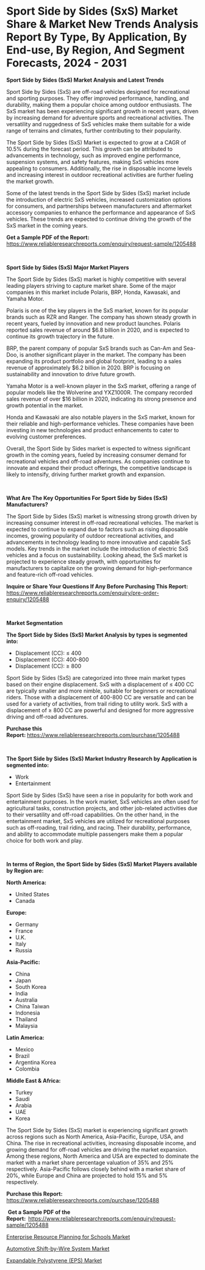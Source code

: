 <p><h1>Sport Side by Sides (SxS) Market Share & Market New Trends Analysis Report By Type, By Application, By End-use, By Region, And Segment Forecasts, 2024 - 2031</h1></p><p><strong>Sport Side by Sides (SxS) Market Analysis and Latest Trends</strong></p>
<p><p>Sport Side by Sides (SxS) are off-road vehicles designed for recreational and sporting purposes. They offer improved performance, handling, and durability, making them a popular choice among outdoor enthusiasts. The SxS market has been experiencing significant growth in recent years, driven by increasing demand for adventure sports and recreational activities. The versatility and ruggedness of SxS vehicles make them suitable for a wide range of terrains and climates, further contributing to their popularity.</p><p>The Sport Side by Sides (SxS) Market is expected to grow at a CAGR of 10.5% during the forecast period. This growth can be attributed to advancements in technology, such as improved engine performance, suspension systems, and safety features, making SxS vehicles more appealing to consumers. Additionally, the rise in disposable income levels and increasing interest in outdoor recreational activities are further fueling the market growth.</p><p>Some of the latest trends in the Sport Side by Sides (SxS) market include the introduction of electric SxS vehicles, increased customization options for consumers, and partnerships between manufacturers and aftermarket accessory companies to enhance the performance and appearance of SxS vehicles. These trends are expected to continue driving the growth of the SxS market in the coming years.</p></p>
<p><strong>Get a Sample PDF of the Report:&nbsp;</strong> <a href="https://www.reliableresearchreports.com/enquiry/request-sample/1205488">https://www.reliableresearchreports.com/enquiry/request-sample/1205488</a></p>
<p>&nbsp;</p>
<p><strong>Sport Side by Sides (SxS) Major Market Players</strong></p>
<p><p>The Sport Side by Sides (SxS) market is highly competitive with several leading players striving to capture market share. Some of the major companies in this market include Polaris, BRP, Honda, Kawasaki, and Yamaha Motor.</p><p>Polaris is one of the key players in the SxS market, known for its popular brands such as RZR and Ranger. The company has shown steady growth in recent years, fueled by innovation and new product launches. Polaris reported sales revenue of around $6.8 billion in 2020, and is expected to continue its growth trajectory in the future.</p><p>BRP, the parent company of popular SxS brands such as Can-Am and Sea-Doo, is another significant player in the market. The company has been expanding its product portfolio and global footprint, leading to a sales revenue of approximately $6.2 billion in 2020. BRP is focusing on sustainability and innovation to drive future growth.</p><p>Yamaha Motor is a well-known player in the SxS market, offering a range of popular models like the Wolverine and YXZ1000R. The company recorded sales revenue of over $16 billion in 2020, indicating its strong presence and growth potential in the market.</p><p>Honda and Kawasaki are also notable players in the SxS market, known for their reliable and high-performance vehicles. These companies have been investing in new technologies and product enhancements to cater to evolving customer preferences.</p><p>Overall, the Sport Side by Sides market is expected to witness significant growth in the coming years, fueled by increasing consumer demand for recreational vehicles and off-road adventures. As companies continue to innovate and expand their product offerings, the competitive landscape is likely to intensify, driving further market growth and expansion.</p></p>
<p>&nbsp;</p>
<p><strong>What Are The Key Opportunities For Sport Side by Sides (SxS) Manufacturers?</strong></p>
<p><p>The Sport Side by Sides (SxS) market is witnessing strong growth driven by increasing consumer interest in off-road recreational vehicles. The market is expected to continue to expand due to factors such as rising disposable incomes, growing popularity of outdoor recreational activities, and advancements in technology leading to more innovative and capable SxS models. Key trends in the market include the introduction of electric SxS vehicles and a focus on sustainability. Looking ahead, the SxS market is projected to experience steady growth, with opportunities for manufacturers to capitalize on the growing demand for high-performance and feature-rich off-road vehicles.</p></p>
<p><strong>Inquire or Share Your Questions If Any Before Purchasing This Report:</strong> <a href="https://www.reliableresearchreports.com/enquiry/pre-order-enquiry/1205488">https://www.reliableresearchreports.com/enquiry/pre-order-enquiry/1205488</a></p>
<p>&nbsp;</p>
<p><strong>Market Segmentation</strong></p>
<p><strong>The Sport Side by Sides (SxS) Market Analysis by types is segmented into:</strong></p>
<p><ul><li>Displacement (CC): ≤ 400</li><li>Displacement (CC): 400-800</li><li>Displacement (CC): ≥ 800</li></ul></p>
<p><p>Sport Side by Sides (SxS) are categorized into three main market types based on their engine displacement. SxS with a displacement of ≤ 400 CC are typically smaller and more nimble, suitable for beginners or recreational riders. Those with a displacement of 400-800 CC are versatile and can be used for a variety of activities, from trail riding to utility work. SxS with a displacement of ≥ 800 CC are powerful and designed for more aggressive driving and off-road adventures.</p></p>
<p><strong>Purchase this Report:&nbsp;</strong><a href="https://www.reliableresearchreports.com/purchase/1205488">https://www.reliableresearchreports.com/purchase/1205488</a></p>
<p>&nbsp;</p>
<p><strong>The Sport Side by Sides (SxS) Market Industry Research by Application is segmented into:</strong></p>
<p><ul><li>Work</li><li>Entertainment</li></ul></p>
<p><p>Sport Side by Sides (SxS) have seen a rise in popularity for both work and entertainment purposes. In the work market, SxS vehicles are often used for agricultural tasks, construction projects, and other job-related activities due to their versatility and off-road capabilities. On the other hand, in the entertainment market, SxS vehicles are utilized for recreational purposes such as off-roading, trail riding, and racing. Their durability, performance, and ability to accommodate multiple passengers make them a popular choice for both work and play.</p></p>
<p>&nbsp;</p>
<p><strong>In terms of Region, the Sport Side by Sides (SxS) Market Players available by Region are:</strong></p>
<p>
    <p> <strong> North America: </strong>
        <ul>
            <li>United States</li>
            <li>Canada</li>
        </ul>
        </p> 
    <p> <strong> Europe: </strong>
        <ul>
            <li>Germany</li>
            <li>France</li>
            <li>U.K.</li>
            <li>Italy</li>
            <li>Russia</li>
        </ul>
        </p> 
    <p> <strong> Asia-Pacific: </strong>
        <ul>
            <li>China</li>
            <li>Japan</li>
            <li>South Korea</li>
            <li>India</li>
            <li>Australia</li>
            <li>China Taiwan</li>
            <li>Indonesia</li>
            <li>Thailand</li>
            <li>Malaysia</li>
        </ul>
        </p> 
    <p> <strong> Latin America: </strong>
        <ul>
            <li>Mexico</li>
            <li>Brazil</li>
            <li>Argentina Korea</li>
            <li>Colombia</li>
        </ul>
        </p> 
    <p> <strong> Middle East & Africa: </strong>
        <ul>
            <li>Turkey</li>
            <li>Saudi</li>
            <li>Arabia</li>
            <li>UAE</li>
            <li>Korea</li>
        </ul>
    </p>
    </p>
<p><p>The Sport Side by Sides (SxS) market is experiencing significant growth across regions such as North America, Asia-Pacific, Europe, USA, and China. The rise in recreational activities, increasing disposable income, and growing demand for off-road vehicles are driving the market expansion. Among these regions, North America and USA are expected to dominate the market with a market share percentage valuation of 35% and 25% respectively. Asia-Pacific follows closely behind with a market share of 20%, while Europe and China are projected to hold 15% and 5% respectively.</p></p>
<p><strong>Purchase this Report: </strong><a href="https://www.reliableresearchreports.com/purchase/1205488">https://www.reliableresearchreports.com/purchase/1205488</a></p>
<p>&nbsp;<strong>Get a Sample PDF of the Report:&nbsp;&nbsp;</strong><a href="https://www.reliableresearchreports.com/enquiry/request-sample/1205488">https://www.reliableresearchreports.com/enquiry/request-sample/1205488</a></p>
<p><strong></strong></p>
<p><p><a href="https://view.publitas.com/reportprime-1/insights-into-enterprise-resource-planning-for-schools-market-size-analysing-market-share-trends-and-growth-from-2023-to-2030/">Enterprise Resource Planning for Schools Market</a></p><p><a href="https://github.com/Sinjinluong3e0awx2m195k76/Market-Research-Report-List-1/blob/main/automotive-shift-by-wire-system-market.md">Automotive Shift-by-Wire System Market</a></p><p><a href="https://view.publitas.com/reportprime-1/insights-into-expandable-polystyrene-eps-market-size-analysing-market-share-trends-and-growth-from-2023-to-2030/">Expandable Polystyrene (EPS) Market</a></p></p>
